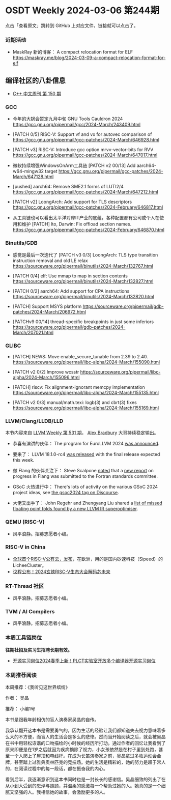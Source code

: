 # OSDT Weekly 2024-03-06 第244期

点击「查看原文」跳转到 GitHub 上对应文件，链接就可以点击了。

### 近期活动

- MaskRay 新的博客： A compact relocation format for ELF
  https://maskray.me/blog/2024-03-09-a-compact-relocation-format-for-elf

## 编译社区的八卦信息

- [C++ 中文周刊 第 150 期](https://mp.weixin.qq.com/s/sqtOt9mRSx_kBxIrIoV9lA)

### GCC

- 今年的大锅会暂定九月中旬
  GNU Tools Cauldron 2024
  https://gcc.gnu.org/pipermail/gcc/2024-March/243409.html

- [PATCH 0/5] RISC-V: Support vf and vx for autovec comparison of
  https://gcc.gnu.org/pipermail/gcc-patches/2024-March/646928.html

- [PATCH v3] RISC-V: Introduce gcc option mrvv-vector-bits for RVV
  https://gcc.gnu.org/pipermail/gcc-patches/2024-March/647017.html

- 微软持续增强WindowsOnArm工具链
  [PATCH v2 00/13] Add aarch64-w64-mingw32 target
  https://gcc.gnu.org/pipermail/gcc-patches/2024-March/647128.html

- [pushed] aarch64: Remove SME2.1 forms of LUTI2/4
  https://gcc.gnu.org/pipermail/gcc-patches/2024-March/647212.html

- [PATCH v2] LoongArch: Add support for TLS descriptors
  https://gcc.gnu.org/pipermail/gcc-patches/2024-February/646817.html

- 从工具链也可以看出太平洋对岸IT产业的底蕴，各种配置都有公司或个人在使用和维护
  [PATCH] lto, Darwin: Fix offload section names.
  https://gcc.gnu.org/pipermail/gcc-patches/2024-February/646870.html

### Binutils/GDB

- 感觉是最后一次迭代了
  [PATCH v3 0/3] LoongArch: TLS type transition instruction removal and old LE relax
  https://sourceware.org/pipermail/binutils/2024-March/132767.html

- [PATCH 0/4] elf: Use mmap to map in section contents
  https://sourceware.org/pipermail/binutils/2024-March/132827.html

- [PATCH 0/2] aarch64: Add support for CPA instructions
  https://sourceware.org/pipermail/binutils/2024-March/132820.html

- [PATCH] Support MSYS platform
  https://sourceware.org/pipermail/gdb-patches/2024-March/206972.html

- [PATCHv9 00/14] thread-specific breakpoints in just some inferiors
  https://sourceware.org/pipermail/gdb-patches/2024-March/207021.html

### GLIBC

- [PATCH] NEWS: Move enable_secure_tunable from 2.39 to 2.40.
  https://sourceware.org/pipermail/libc-alpha/2024-March/155090.html

- [PATCH v2 0/2] Improve wcsstr
  https://sourceware.org/pipermail/libc-alpha/2024-March/155096.html

- [PATCH] riscv: Fix alignment-ignorant memcpy implementation
  https://sourceware.org/pipermail/libc-alpha/2024-March/155135.html

- [PATCH v2 0/3] manual/math.texi: logb(3) and cbrt(3) fixes
  https://sourceware.org/pipermail/libc-alpha/2024-March/155169.html

### LLVM/Clang/LLDB/LLD

本节内容来自 [LLVM Weekly 第 531 期](http://llvmweekly.org/issue/531)， [Alex Bradbury](https://www.linkedin.com/in/alex-bradbury/) 大哥持续稳定输出。

* 恭喜有演讲的伙伴： The program for EuroLLVM 2024 [was announced](https://discourse.llvm.org/t/2024-eurollvm-program-registration-deadline-reminder/77247).

* 要来了： LLVM 18.1.0-rc4 [was released](https://discourse.llvm.org/t/llvm-18-1-0-rc4-released/77261) with the final release expected this week.

* 做 Flang 的伙伴关注下： Steve Scalpone [noted](https://discourse.llvm.org/t/flang-liaison-report-to-j3/68468/5) that a [new report](https://j3-fortran.org/doc/year/24/24-112r1.txt) on progress in Flang was submitted to the Fortran standards committee.

* GSoC 火热进行中： There's lots of activity on the various GSoC 2024 project ideas, see [the gsoc2024 tag on Discourse](https://discourse.llvm.org/tag/gsoc2024).

* 大佬又出手了： John Regehr and Zhengyang Liu shared a [list of missed floating point folds found by a new LLVM IR superoptimiser](https://discourse.llvm.org/t/14-missing-floating-point-folds/77321).

### QEMU (RISC-V)

- 风平浪静。招募志愿者小编。

### RISC-V in China

- [全球首个RISC-V公有云，发布](https://mp.weixin.qq.com/s/jBgnsQXCVKtXi0p5hwTY8w)，在欧洲，用的是国内矽速科技（Sipeed）的LicheeCluster。
- [议程公布！2024玄铁RISC-V生态大会解码芯未来](https://mp.weixin.qq.com/s/fVtbyXQPV7o8p2U7Zl_GrQ)

### RT-Thread 社区

- 风平浪静。招募志愿者小编。

### TVM / AI Compilers

- 风平浪静。招募志愿者小编。

### 本周工具链岗位

**往期社招及实习生招聘长期有效。**

- [开源实习岗位2024春季上新！PLCT实验室开放多个编译器开源实习岗位](https://mp.weixin.qq.com/s/D-l7hE2S-21NCAZsVqPzMA)

### 本周推荐阅读

本周推荐：《我听见这世界缤纷》

作者： 吴晶

推荐： 小编1号

本书是跟我年龄相仿的盲人演奏家吴晶的自传。

我承认翻开这本书是需要勇气的，因为生活的经验让我们都知道失去视力意味着多么大的不方便，而盲人的生活会是多么的悲惨。然而当开始阅读之后，就会被吴晶在书中用轻松诙谐的口吻描绘的小时候的经历所打动。通过作者的回忆让我看到了原来即便是在1岁之后就因为疾病摘除了视力，小女孩依然是在村子里到处跑，甚至一个人爬上了屋顶和电线杆。在成为长笛演奏家之前，吴晶拿过多枚运动会金牌，甚至踏上过雅典奥林匹克的竞技场。她的生活是精彩的，她的努力是超于常人的，在阅读过程中的每一段话，都在振奋我的内心。

看到后半，我逐渐意识到这本书同时也是一封长长的感谢信。吴晶细致的列出了在从小到大受到的恩泽与照顾，并温柔的感激每一个帮助过她的人。她真的是一个细腻又坚强的人。我相信她的故事，会激励更多的人。

